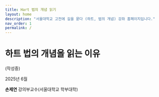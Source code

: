 ```yaml
---
title: Hart 법의 개념 읽기
layout: home
description: "서울대학교 고전에 길을 묻다 (하트, 법의 개념) 강좌 홈페이지입니다."
nav_order: 1
permalink: /
---
```


# 하트 법의 개념을 읽는 이유

(작성중)

2025년 6월  

**손제연** 강의부교수(서울대학교 학부대학)

